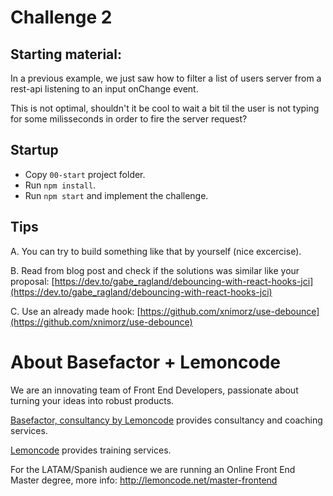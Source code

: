 # Challenge 2

## Starting material:

In a previous example, we just saw how to filter a list of users server from a rest-api listening to an input onChange event.

This is not optimal, shouldn't it be cool to wait a bit til the user is not typing for some milisseconds in order to fire the server request?

## Startup

- Copy `00-start` project folder.
- Run `npm install`.
- Run `npm start` and implement the challenge.

## Tips

A. You can try to build something like that by yourself (nice excercise).

B. Read from blog post and check if the solutions was similar like your proposal: [https://dev.to/gabe_ragland/debouncing-with-react-hooks-jci](https://dev.to/gabe_ragland/debouncing-with-react-hooks-jci)

C. Use an already made hook: [https://github.com/xnimorz/use-debounce](https://github.com/xnimorz/use-debounce)

# About Basefactor + Lemoncode

We are an innovating team of Front End Developers, passionate about turning your ideas into robust products.

[Basefactor, consultancy by Lemoncode](http://www.basefactor.com) provides consultancy and coaching services.

[Lemoncode](http://lemoncode.net/services/en/#en-home) provides training services.

For the LATAM/Spanish audience we are running an Online Front End Master degree, more info: http://lemoncode.net/master-frontend
